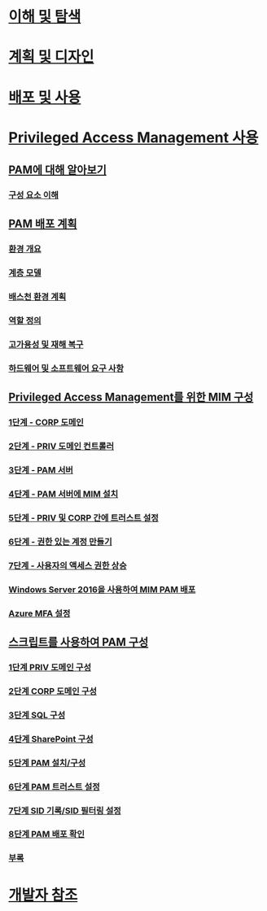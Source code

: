 # [이해 및 탐색](/microsoft-identity-manager/understand-explore/microsoft-identity-manager-2016)
# [계획 및 디자인](/microsoft-identity-manager/plan-design/microsoft-identity-manager-2016-supported-platforms)
# [배포 및 사용](/microsoft-identity-manager/deploy-use/microsoft-identity-manager-deploy)
# [Privileged Access Management 사용](privileged-identity-management-for-active-directory-domain-services.md)
## [PAM에 대해 알아보기](privileged-identity-management-for-active-directory-domain-services.md)
### [구성 요소 이해](principles-of-operation.md)
## [PAM 배포 계획](environment-overview.md)
### [환경 개요](environment-overview.md)
### [계층 모델](tier-model-for-partitioning-administrative-privileges.md)
### [배스천 환경 계획](planning-bastion-environment.md)
### [역할 정의](defining-roles-for-pam.md)
### [고가용성 및 재해 복구](high-availability-disaster-recovery-considerations-bastion-environment.md)
### [하드웨어 및 소프트웨어 요구 사항](hardware-software-requirements.md)
## [Privileged Access Management를 위한 MIM 구성](configuring-mim-environment-for-pam.md)
### [1단계 - CORP 도메인](step-1-prepare-corp-domain.md)
### [2단계 - PRIV 도메인 컨트롤러](step-2-prepare-priv-domain-controller.md)
### [3단계 - PAM 서버](step-3-prepare-pam-server.md)
### [4단계 - PAM 서버에 MIM 설치](step-4-install-mim-components-on-pam-server.md)
### [5단계 - PRIV 및 CORP 간에 트러스트 설정](step-5-establish-trust-between-priv-corp-forests.md)
### [6단계 - 권한 있는 계정 만들기](step-6-transition-group-to-pam.md)
### [7단계 - 사용자의 액세스 권한 상승](step-7-elevate-user-access.md)
### [Windows Server 2016을 사용하여 MIM PAM 배포](deploy-pam-with-windows-server-2016.md)
### [Azure MFA 설정](use-azure-mfa-for-activation.md)
## [스크립트를 사용하여 PAM 구성](sp1-pam-configure-using-scripts.md)
### [1단계 PRIV 도메인 구성](sp1-step1-configuring-priv-domain.md)
### [2단계 CORP 도메인 구성](sp1-step2-configuring-corp-domain.md)
### [3단계 SQL 구성](sp1-step3-installing-configuring-sql.md)
### [4단계 SharePoint 구성](sp1-step4-configuring-sharepoint.md)
### [5단계 PAM 설치/구성](sp1-step5-configuring-pam.md)
### [6단계 PAM 트러스트 설정](sp1-step6-setup-pam-trust.md)
### [7단계 SID 기록/SID 필터링 설정](sp1-step7-setup-sidhistory-sidfiltering.md)
### [8단계 PAM 배포 확인](sp1-step8-pam-deployment-verification.md)
### [부록](sp1-pam-deployment-addendum.md)
# [개발자 참조](/microsoft-identity-manager/reference/microsoft-identity-manager-2016-developer-reference)
